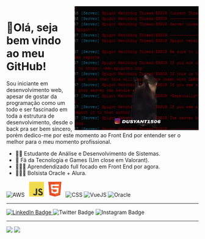 <img src = 'giphy.webp' width = "325px" align = "right">

# 🖖Olá, seja bem vindo ao meu GitHub!

Sou iniciante em desenvolvimento web, apesar de gostar da programação como um todo e ser fascinado em toda a estrutura de desenvolvimento, desde o back pra ser bem sincero, porém dedico-me por este momento ao Front End por entender ser o melhor para o meu momento profissional. 

- ✍🏻 Estudante de Análise e Desenvolvimento de Sistemas.
- 🖤 Fã da Tecnologia e Games (Um close em Valorant).
- 👩🏻‍💻 Aprendendizado full focado em Front End por agora.
- 🙇🏻‍♂️ Bolsista Oracle + Alura.

<div>
  <img src="https://cdn.jsdelivr.net/gh/devicons/devicon@latest/icons/amazonwebservices/amazonwebservices-plain-wordmark.svg" title="AWS" alt="AWS" width="40" height="40"/>
&nbsp;
  <img src="https://github.com/devicons/devicon/blob/master/icons/javascript/javascript-original.svg" title="JavaScript" alt="JavaScript" width="40" height="40"/>&nbsp;
  <img src="https://github.com/devicons/devicon/blob/master/icons/html5/html5-original.svg" title="HTML5" alt="HTML" width="40" height="40"/>&nbsp;
  <img src="https://cdn.jsdelivr.net/gh/devicons/devicon@latest/icons/css3/css3-original.svg" title="CSS3" alt="CSS" width="40"/>
  <img src="https://cdn.jsdelivr.net/gh/devicons/devicon@latest/icons/vuejs/vuejs-original-wordmark.svg" title="VueJS" alt="VueJS" width="40"/>
  <img src="https://cdn.jsdelivr.net/gh/devicons/devicon@latest/icons/oracle/oracle-original.svg" title="Oracle" alt="Oracle" width="40"/>
</div>

---

<div id="badges">
  <a href = "https://github.com/AbinadabeDev">
    <img src="https://img.shields.io/badge/LinkedIn-blue?style=for-the-badge&logo=linkedin&logoColor=white" alt="LinkedIn Badge"/>
  </a>
  <img src="https://img.shields.io/badge/Twitter-blue?style=for-the-badge&logo=twitter&logoColor=white" alt="Twitter Badge"/>
  <img src="https://img.shields.io/badge/-Instagram-%23E4405F?style=for-the-badge&logo=instagram&logoColor=white" alt="Instagram Badge"/>
</div>

---

<div align = "left">
<img height = "200em" src="https://github-readme-stats.vercel.app/api/top-langs/?username=AbinadabeDev&show_icons=true&theme=tokyonight&count_private=true"/>
<img height = "200em" src="https://github-readme-stats.vercel.app/api?username=AbinadabeDev&show_icons=true&show_icons=true&theme=tokyonight&count_private=true" />
</div>

